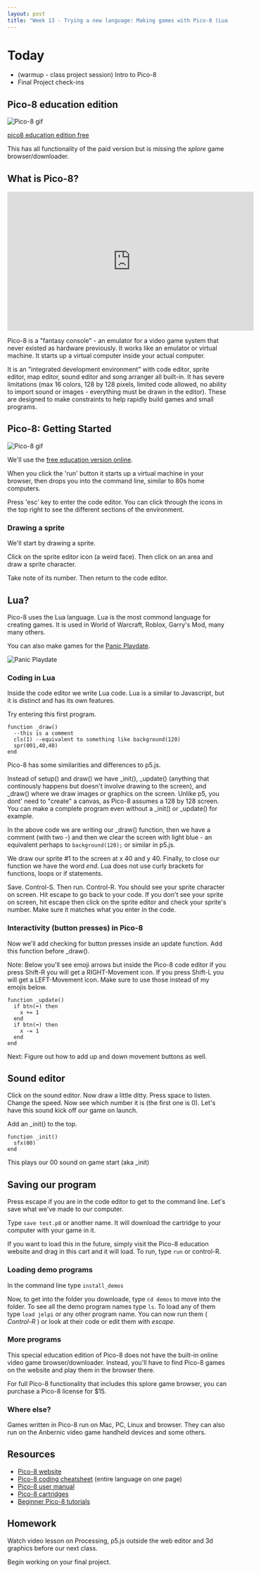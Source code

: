 ```yaml
---
layout: post
title: "Week 13 - Trying a new language: Making games with Pico-8 (Lua language)"
---
```


# Today

- (warmup - class project session) Intro to Pico-8
- Final Project check-ins

## Pico-8 education edition

![Pico-8 gif](https://www.lexaloffle.com/gfx/jelpi_demo.gif)

[pico8 education edition free](https://www.pico-8-edu.com/)

This has all functionality of the paid version but is missing the *splore* game browser/downloader. 


## What is Pico-8?

<iframe width="560" height="315" src="https://www.youtube.com/embed/uXveyqOYB5w?si=slaVAZU4deK21XH8" title="YouTube video player" frameborder="0" allow="accelerometer; autoplay; clipboard-write; encrypted-media; gyroscope; picture-in-picture; web-share" allowfullscreen></iframe>

Pico-8 is a "fantasy console" - an emulator for a video game system that never existed as hardware previously. It works like an emulator or virtual machine. It starts up a virtual computer inside your actual computer.

It is an "integrated development environment" with code editor, sprite editor, map editor, sound editor and song arranger all built-in. It has severe limitations (max 16 colors, 128 by 128 pixels, limited code allowed, no ability to import sound or images - everything must be drawn in the editor). These are designed to make constraints to help rapidly build games and small programs.

## Pico-8: Getting Started

![Pico-8 gif](https://www.lexaloffle.com/gfx/bbs_cube.gif)

We'll use the [free education version online](https://www.pico-8-edu.com/).

When you click the 'run' button it starts up a virtual machine in your browser, then drops you into the command line, similar to 80s home computers.

Press 'esc' key to enter the code editor. You can click through the icons in the top right to see the different sections of the environment.


### Drawing a sprite

We'll start by drawing a sprite.

Click on the sprite editor icon (a weird face). Then click on an area and draw a sprite character.

Take note of its number. Then return to the code editor.

## Lua?

Pico-8 uses the Lua language. Lua is the most commond language for creating games. It is used in World of Warcraft, Roblox, Garry's Mod, many many others.

You can also make games for the [Panic Playdate](https://play.date/).

![Panic Playdate](https://static-cdn.play.date/static/images/Playdate-in-hand1.70225f47634a.png)

### Coding in Lua

Inside the code editor we write Lua code. Lua is a similar to Javascript, but it is distinct and has its own features.

Try entering this first program.

```
function _draw()
  --this is a comment
  cls(1) --equivalent to something like background(120)
  spr(001,40,40)
end
```

Pico-8 has some similarities and differences to p5.js.

Instead of setup() and draw() we have _init(), _update() (anything that continously happens but doesn't involve drawing to the screen), and _draw() where we draw images or graphics on the screen. Unlike p5, you dont' need to "create" a canvas, as Pico-8 assumes a 128 by 128 screen. You can make a complete program even without a _init() or _update() for example.

In the above code we are writing our _draw() function, then we have a comment (with two -) and then we clear the screen with light blue - an equivalent perhaps to ```background(120);``` or similar in p5.js.

We draw our sprite #1 to the screen at x 40 and y 40.
Finally, to close our function we have the word *end*. Lua does not use curly brackets for functions, loops or if statements.

Save. Control-S. Then run. Control-R. You should see your sprite character on screen. Hit escape to go back to your code. If you don't see your sprite on screen, hit escape then click on the sprite editor and check your sprite's number. Make sure it matches what you enter in the code.

### Interactivity (button presses) in Pico-8

Now we'll add checking for button presses inside an update function. Add this function before _draw().

Note: Below you'll see emoji arrows but inside the Pico-8 code editor if you press Shift-R you will get a RIGHT-Movement icon. If you press Shift-L you will get a LEFT-Movement icon. Make sure to use those instead of my emojis below. 

```
function _update()
  if btn(➡️) then
    x += 1
  end
  if btn(⬅️) then
    x -= 1
  end
end
```

Next: Figure out how to add up and down movement buttons as well.

## Sound editor

Click on the sound editor. Now draw a little ditty. Press space to listen. Change the speed. Now see which number it is (the first one is 0). Let's have this sound kick off our game on launch.

Add an _init() to the top.

```
function _init()
  sfx(00)
end
```

This plays our 00 sound on game start (aka _init)

## Saving our program

Press escape if you are in the code editor to get to the command line. Let's save what we've made to our computer.

Type ```save test.p8``` or another name. It will download the cartridge to your computer with your game in it.

If you want to load this in the future, simply visit the Pico-8 education website and drag in this cart and it will load. To run, type ```run``` or control-R.

### Loading demo programs

In the command line type ```install_demos```

Now, to get into the folder you downloade, type ```cd demos``` to move into the folder. To see all the demo program names type ```ls```. To load any of them type ```load jelpi``` or any other program name. You can now run them ( *Control-R* ) or look at their code or edit them with *escape.*

### More programs

This special education edition of Pico-8 does not have the built-in online video game browser/downloader. Instead, you'll have to find Pico-8 games on the website and play them in the browser there.

For full Pico-8 functionality that includes this splore game browser, you can purchase a Pico-8 license for $15.

### Where else?

Games written in Pico-8 run on Mac, PC, Linux and browser. They can also run on the Anbernic video game handheld devices and some others.

## Resources

* [Pico-8 website](https://www.lexaloffle.com/pico-8.php)
* [Pico-8 coding cheatsheet](https://www.lexaloffle.com/bbs/?tid=54246) (entire language on one page)
* [Pico-8 user manual](https://www.lexaloffle.com/dl/docs/pico-8_manual.html)
* [Pico-8 cartridges](https://www.lexaloffle.com/bbs/?cat=7#sub=2)
* [Beginner Pico-8 tutorials](https://madisonweaver.com/)

## Homework

Watch video lesson on Processing, p5.js outside the web editor and 3d graphics before our next class.

Begin working on your final project.
